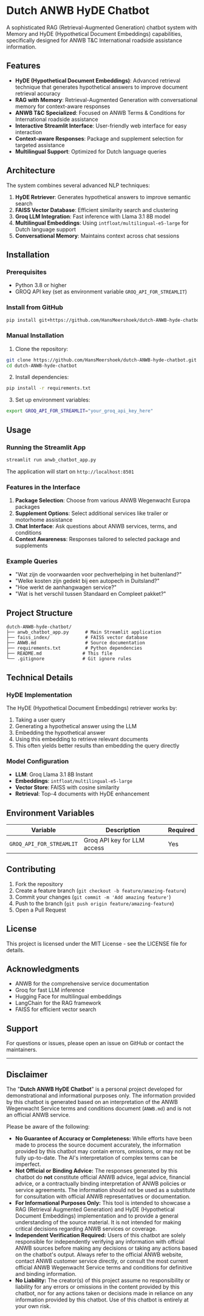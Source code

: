 # Dutch ANWB HyDE Chatbot

A sophisticated RAG (Retrieval-Augmented Generation) chatbot system with Memory and HyDE (Hypothetical Document Embeddings) capabilities, specifically designed for ANWB T&C International roadside assistance information.

## Features

- **HyDE (Hypothetical Document Embeddings)**: Advanced retrieval technique that generates hypothetical answers to improve document retrieval accuracy
- **RAG with Memory**: Retrieval-Augmented Generation with conversational memory for context-aware responses
- **ANWB T&C Specialized**: Focused on ANWB Terms & Conditions for International roadside assistance
- **Interactive Streamlit Interface**: User-friendly web interface for easy interaction
- **Context-aware Responses**: Package and supplement selection for targeted assistance
- **Multilingual Support**: Optimized for Dutch language queries

## Architecture

The system combines several advanced NLP techniques:

1. **HyDE Retriever**: Generates hypothetical answers to improve semantic search
2. **FAISS Vector Database**: Efficient similarity search and clustering
3. **Groq LLM Integration**: Fast inference with Llama 3.1 8B model
4. **Multilingual Embeddings**: Using `intfloat/multilingual-e5-large` for Dutch language support
5. **Conversational Memory**: Maintains context across chat sessions

## Installation

### Prerequisites

- Python 3.8 or higher
- GROQ API key (set as environment variable `GROQ_API_FOR_STREAMLIT`)

### Install from GitHub

```bash
pip install git+https://github.com/HansMeershoek/dutch-ANWB-hyde-chatbot.git
```

### Manual Installation

1. Clone the repository:
```bash
git clone https://github.com/HansMeershoek/dutch-ANWB-hyde-chatbot.git
cd dutch-ANWB-hyde-chatbot
```

2. Install dependencies:
```bash
pip install -r requirements.txt
```

3. Set up environment variables:
```bash
export GROQ_API_FOR_STREAMLIT="your_groq_api_key_here"
```

## Usage

### Running the Streamlit App

```bash
streamlit run anwb_chatbot_app.py
```

The application will start on `http://localhost:8501`

### Features in the Interface

1. **Package Selection**: Choose from various ANWB Wegenwacht Europa packages
2. **Supplement Options**: Select additional services like trailer or motorhome assistance
3. **Chat Interface**: Ask questions about ANWB services, terms, and conditions
4. **Context Awareness**: Responses tailored to selected package and supplements

### Example Queries

- "Wat zijn de voorwaarden voor pechverhelping in het buitenland?"
- "Welke kosten zijn gedekt bij een autopech in Duitsland?"
- "Hoe werkt de aanhangwagen service?"
- "Wat is het verschil tussen Standaard en Compleet pakket?"

## Project Structure

```
dutch-ANWB-hyde-chatbot/
├── anwb_chatbot_app.py      # Main Streamlit application
├── faiss_index/             # FAISS vector database
├── ANWB.md                  # Source documentation
├── requirements.txt         # Python dependencies
├── README.md               # This file
└── .gitignore              # Git ignore rules
```

## Technical Details

### HyDE Implementation

The HyDE (Hypothetical Document Embeddings) retriever works by:

1. Taking a user query
2. Generating a hypothetical answer using the LLM
3. Embedding the hypothetical answer
4. Using this embedding to retrieve relevant documents
5. This often yields better results than embedding the query directly

### Model Configuration

- **LLM**: Groq Llama 3.1 8B Instant
- **Embeddings**: `intfloat/multilingual-e5-large`
- **Vector Store**: FAISS with cosine similarity
- **Retrieval**: Top-4 documents with HyDE enhancement

## Environment Variables

| Variable | Description | Required |
|----------|-------------|----------|
| `GROQ_API_FOR_STREAMLIT` | Groq API key for LLM access | Yes |

## Contributing

1. Fork the repository
2. Create a feature branch (`git checkout -b feature/amazing-feature`)
3. Commit your changes (`git commit -m 'Add amazing feature'`)
4. Push to the branch (`git push origin feature/amazing-feature`)
5. Open a Pull Request

## License

This project is licensed under the MIT License - see the LICENSE file for details.

## Acknowledgments

- ANWB for the comprehensive service documentation
- Groq for fast LLM inference
- Hugging Face for multilingual embeddings
- LangChain for the RAG framework
- FAISS for efficient vector search

## Support

For questions or issues, please open an issue on GitHub or contact the maintainers.

---

## Disclaimer

The "**Dutch ANWB HyDE Chatbot**" is a personal project developed for demonstrational and informational purposes only. The information provided by this chatbot is generated based on an interpretation of the ANWB Wegenwacht Service terms and conditions document (`ANWB.md`) and is not an official ANWB service.

Please be aware of the following:

* **No Guarantee of Accuracy or Completeness:** While efforts have been made to process the source document accurately, the information provided by this chatbot may contain errors, omissions, or may not be fully up-to-date. The AI's interpretation of complex terms can be imperfect.
* **Not Official or Binding Advice:** The responses generated by this chatbot do **not** constitute official ANWB advice, legal advice, financial advice, or a contractually binding interpretation of ANWB policies or service agreements. The information should not be used as a substitute for consultation with official ANWB representatives or documentation.
* **For Informational Purposes Only:** This tool is intended to showcase a RAG (Retrieval Augmented Generation) and HyDE (Hypothetical Document Embeddings) implementation and to provide a general understanding of the source material. It is not intended for making critical decisions regarding ANWB services or coverage.
* **Independent Verification Required:** Users of this chatbot are solely responsible for independently verifying any information with official ANWB sources before making any decisions or taking any actions based on the chatbot's output. Always refer to the official ANWB website, contact ANWB customer service directly, or consult the most current official ANWB Wegenwacht Service terms and conditions for definitive and binding information.
* **No Liability:** The creator(s) of this project assume no responsibility or liability for any errors or omissions in the content provided by this chatbot, nor for any actions taken or decisions made in reliance on any information provided by this chatbot. Use of this chatbot is entirely at your own risk.
